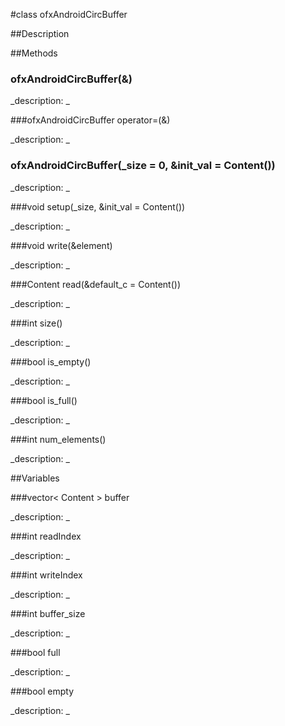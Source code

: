 #class ofxAndroidCircBuffer


##Description












##Methods



### ofxAndroidCircBuffer(&)

<!--
_syntax: ofxAndroidCircBuffer(&)_
_name: ofxAndroidCircBuffer_
_returns: _
_returns_description: _
_parameters: const ofxAndroidCircBuffer &_
_access: private_
_version_started: 007_
_version_deprecated: _
_summary: _
_constant: False_
_static: no_
_visible: True_
_advanced: False_
-->

_description: _














<!----------------------------------------------------------------------------->

###ofxAndroidCircBuffer operator=(&)

<!--
_syntax: operator=(&)_
_name: operator=_
_returns: ofxAndroidCircBuffer_
_returns_description: _
_parameters: const ofxAndroidCircBuffer &_
_access: private_
_version_started: 007_
_version_deprecated: _
_summary: _
_constant: False_
_static: no_
_visible: True_
_advanced: False_
-->

_description: _














<!----------------------------------------------------------------------------->

### ofxAndroidCircBuffer(_size = 0, &init_val = Content())

<!--
_syntax: ofxAndroidCircBuffer(_size = 0, &init_val = Content())_
_name: ofxAndroidCircBuffer_
_returns: _
_returns_description: _
_parameters: int _size=0, const Content &init_val=Content()_
_access: public_
_version_started: 007_
_version_deprecated: _
_summary: _
_constant: False_
_static: no_
_visible: True_
_advanced: False_
-->

_description: _














<!----------------------------------------------------------------------------->

###void setup(_size, &init_val = Content())

<!--
_syntax: setup(_size, &init_val = Content())_
_name: setup_
_returns: void_
_returns_description: _
_parameters: int _size, const Content &init_val=Content()_
_access: public_
_version_started: 007_
_version_deprecated: _
_summary: _
_constant: False_
_static: no_
_visible: True_
_advanced: False_
-->

_description: _














<!----------------------------------------------------------------------------->

###void write(&element)

<!--
_syntax: write(&element)_
_name: write_
_returns: void_
_returns_description: _
_parameters: const Content &element_
_access: public_
_version_started: 007_
_version_deprecated: _
_summary: _
_constant: False_
_static: no_
_visible: True_
_advanced: False_
-->

_description: _














<!----------------------------------------------------------------------------->

###Content read(&default_c = Content())

<!--
_syntax: read(&default_c = Content())_
_name: read_
_returns: Content_
_returns_description: _
_parameters: const Content &default_c=Content()_
_access: public_
_version_started: 007_
_version_deprecated: _
_summary: _
_constant: False_
_static: no_
_visible: True_
_advanced: False_
-->

_description: _














<!----------------------------------------------------------------------------->

###int size()

<!--
_syntax: size()_
_name: size_
_returns: int_
_returns_description: _
_parameters: _
_access: public_
_version_started: 007_
_version_deprecated: _
_summary: _
_constant: False_
_static: no_
_visible: True_
_advanced: False_
-->

_description: _














<!----------------------------------------------------------------------------->

###bool is_empty()

<!--
_syntax: is_empty()_
_name: is_empty_
_returns: bool_
_returns_description: _
_parameters: _
_access: public_
_version_started: 007_
_version_deprecated: _
_summary: _
_constant: False_
_static: no_
_visible: True_
_advanced: False_
-->

_description: _














<!----------------------------------------------------------------------------->

###bool is_full()

<!--
_syntax: is_full()_
_name: is_full_
_returns: bool_
_returns_description: _
_parameters: _
_access: public_
_version_started: 007_
_version_deprecated: _
_summary: _
_constant: False_
_static: no_
_visible: True_
_advanced: False_
-->

_description: _














<!----------------------------------------------------------------------------->

###int num_elements()

<!--
_syntax: num_elements()_
_name: num_elements_
_returns: int_
_returns_description: _
_parameters: _
_access: public_
_version_started: 007_
_version_deprecated: _
_summary: _
_constant: False_
_static: no_
_visible: True_
_advanced: False_
-->

_description: _














<!----------------------------------------------------------------------------->

##Variables



###vector< Content > buffer

<!--
_name: buffer_
_type: vector< Content >_
_access: private_
_version_started: 007_
_version_deprecated: _
_summary: _
_visible: True_
_constant: True_
_advanced: False_
-->

_description: _














<!----------------------------------------------------------------------------->

###int readIndex

<!--
_name: readIndex_
_type: int_
_access: private_
_version_started: 007_
_version_deprecated: _
_summary: _
_visible: True_
_constant: True_
_advanced: False_
-->

_description: _














<!----------------------------------------------------------------------------->

###int writeIndex

<!--
_name: writeIndex_
_type: int_
_access: private_
_version_started: 007_
_version_deprecated: _
_summary: _
_visible: True_
_constant: True_
_advanced: False_
-->

_description: _














<!----------------------------------------------------------------------------->

###int buffer_size

<!--
_name: buffer_size_
_type: int_
_access: private_
_version_started: 007_
_version_deprecated: _
_summary: _
_visible: True_
_constant: True_
_advanced: False_
-->

_description: _














<!----------------------------------------------------------------------------->

###bool full

<!--
_name: full_
_type: bool_
_access: private_
_version_started: 007_
_version_deprecated: _
_summary: _
_visible: True_
_constant: True_
_advanced: False_
-->

_description: _














<!----------------------------------------------------------------------------->

###bool empty

<!--
_name: empty_
_type: bool_
_access: private_
_version_started: 007_
_version_deprecated: _
_summary: _
_visible: True_
_constant: True_
_advanced: False_
-->

_description: _














<!----------------------------------------------------------------------------->

